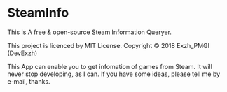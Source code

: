 # SteamInfo

This is A free & open-source Steam Information Queryer.

This project is licenced by MIT License.
Copyright © 2018 Exzh_PMGI (DevExzh)

This App can enable you to get infomation of games from Steam.
It will never stop developing, as I can.
If you have some ideas, please tell me by e-mail, thanks.
